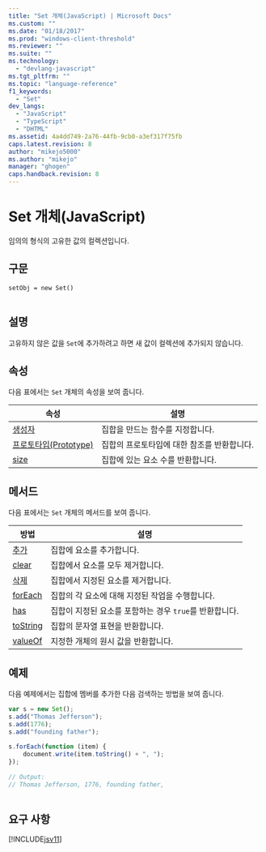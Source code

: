 ```yaml
---
title: "Set 개체(JavaScript) | Microsoft Docs"
ms.custom: ""
ms.date: "01/18/2017"
ms.prod: "windows-client-threshold"
ms.reviewer: ""
ms.suite: ""
ms.technology: 
  - "devlang-javascript"
ms.tgt_pltfrm: ""
ms.topic: "language-reference"
f1_keywords: 
  - "Set"
dev_langs: 
  - "JavaScript"
  - "TypeScript"
  - "DHTML"
ms.assetid: 4a4dd749-2a76-44fb-9cb0-a3ef317f75fb
caps.latest.revision: 8
author: "mikejo5000"
ms.author: "mikejo"
manager: "ghogen"
caps.handback.revision: 8
---
```

# Set 개체(JavaScript)
임의의 형식의 고유한 값의 컬렉션입니다.  
  
## 구문  
  
```  
setObj = new Set()  
  
```  
  
## 설명  
 고유하지 않은 값을 `Set`에 추가하려고 하면 새 값이 컬렉션에 추가되지 않습니다.  
  
## 속성  
 다음 표에서는 `Set` 개체의 속성을 보여 줍니다.  
  
|속성|설명|  
|--------|--------|  
|[생성자](../../javascript/reference/constructor-property-set.md)|집합을 만드는 함수를 지정합니다.|  
|[프로토타입\(Prototype\)](../../javascript/reference/prototype-property-set.md)|집합의 프로토타입에 대한 참조를 반환합니다.|  
|[size](../../javascript/reference/size-property-set-javascript.md)|집합에 있는 요소 수를 반환합니다.|  
  
## 메서드  
 다음 표에서는 `Set` 개체의 메서드를 보여 줍니다.  
  
|방법|설명|  
|--------|--------|  
|[추가](../../javascript/reference/add-method-set-javascript.md)|집합에 요소를 추가합니다.|  
|[clear](../../javascript/reference/clear-method-set-javascript.md)|집합에서 요소를 모두 제거합니다.|  
|[삭제](../../javascript/reference/delete-method-set-javascript.md)|집합에서 지정된 요소를 제거합니다.|  
|[forEach](../../javascript/reference/foreach-method-set-javascript.md)|집합의 각 요소에 대해 지정된 작업을 수행합니다.|  
|[has](../../javascript/reference/has-method-set-javascript.md)|집합이 지정된 요소를 포함하는 경우 `true`를 반환합니다.|  
|[toString](../../javascript/reference/tostring-method-set-javascript.md)|집합의 문자열 표현을 반환합니다.|  
|[valueOf](../../javascript/reference/valueof-method-set-javascript.md)|지정한 개체의 원시 값을 반환합니다.|  
  
## 예제  
 다음 예제에서는 집합에 멤버를 추가한 다음 검색하는 방법을 보여 줍니다.  
  
```javascript  
var s = new Set();  
s.add("Thomas Jefferson");  
s.add(1776);  
s.add("founding father");  
  
s.forEach(function (item) {  
    document.write(item.toString() + ", ");  
});  
  
// Output:  
// Thomas Jefferson, 1776, founding father,  
  
```  
  
## 요구 사항  
 [!INCLUDE[jsv11](../../javascript/reference/includes/jsv11-md.md)]